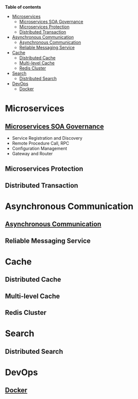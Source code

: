 **Table of contents**
- [Microservices](#microservices)
  - [Microservices SOA Governance](#microservices-soa-governance)
  - [Microservices Protection](#microservices-protection)
  - [Distributed Transaction](#distributed-transaction)
- [Asynchronous Communication](#asynchronous-communication)
  - [Asynchronous Communication](#asynchronous-communication-1)
  - [Reliable Messaging Service](#reliable-messaging-service)
- [Cache](#cache)
  - [Distributed Cache](#distributed-cache)
  - [Multi-level Cache](#multi-level-cache)
  - [Redis Cluster](#redis-cluster)
- [Search](#search)
  - [Distributed Search](#distributed-search)
- [DevOps](#devops)
  - [Docker](#docker)


# Microservices
## [Microservices SOA Governance](https://github.com/haofumei/Microservices/tree/main/Microservices/Microservices-SOA-Governance)
* Service Registration and Discovery
* Remote Procedure Call, RPC
* Configuration Management
* Gateway and Router

## Microservices Protection
## Distributed Transaction

# Asynchronous Communication
## [Asynchronous Communication](https://github.com/haofumei/Microservices/tree/main/Asynchronous-Communication/Asynchronous-Communication)
## Reliable Messaging Service

# Cache
## Distributed Cache
## Multi-level Cache
## Redis Cluster

# Search
## Distributed Search

# DevOps
## [Docker](https://github.com/haofumei/Microservices/tree/main/DevOps/Docker)


